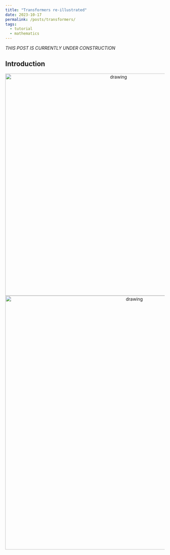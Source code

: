 ```yaml
---
title: "Transformers re-illustrated"
date: 2023-10-17
permalink: /posts/transformers/
tags:
  - tutorial
  - mathematics
---
```


_THIS POST IS CURRENTLY UNDER CONSTRUCTION_


Introduction
------------



<center><img src="https://raw.githubusercontent.com/mbernste/mbernste.github.io/master/images/transformers_intermediate_vectors.png" alt="drawing" width="700"/></center>



<center><img src="https://raw.githubusercontent.com/mbernste/mbernste.github.io/master/images/transformer_attention_mechanism.png" alt="drawing" width="800"/></center>
